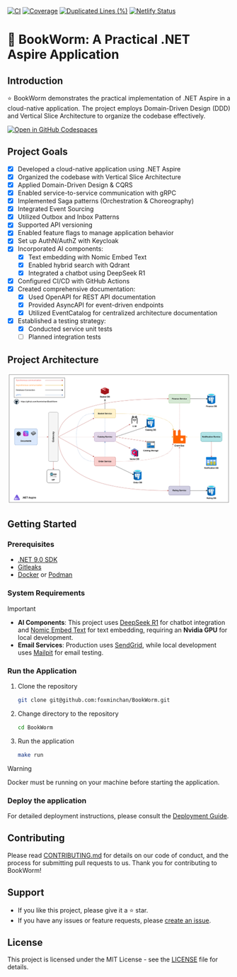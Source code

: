 [![CI](https://github.com/foxminchan/BookWorm/actions/workflows/ci.yaml/badge.svg)](https://github.com/foxminchan/BookWorm/actions/workflows/ci.yaml)
[![Coverage](https://sonarcloud.io/api/project_badges/measure?project=foxminchan_BookWorm&metric=coverage)](https://sonarcloud.io/summary/new_code?id=foxminchan_BookWorm)
[![Duplicated Lines (%)](https://sonarcloud.io/api/project_badges/measure?project=foxminchan_BookWorm&metric=duplicated_lines_density)](https://sonarcloud.io/summary/new_code?id=foxminchan_BookWorm)
[![Netlify Status](https://api.netlify.com/api/v1/badges/ff82b0cb-bbb5-4d49-b326-e4792d673420/deploy-status)](https://app.netlify.com/sites/bookwormdev/deploys)

# 📖 BookWorm: A Practical .NET Aspire Application

## Introduction

<p align="justify">
⭐ BookWorm demonstrates the practical implementation of .NET Aspire in a cloud-native application. The project employs Domain-Driven Design (DDD) and Vertical Slice Architecture to organize the codebase effectively.
</p>

<div>
  <a href="https://codespaces.new/foxminchan/BookWorm?quickstart=1">
    <img alt="Open in GitHub Codespaces" src="https://github.com/codespaces/badge.svg">
  </a>
</div>

## Project Goals

- [x] Developed a cloud-native application using .NET Aspire
- [x] Organized the codebase with Vertical Slice Architecture
- [x] Applied Domain-Driven Design & CQRS
- [x] Enabled service-to-service communication with gRPC
- [x] Implemented Saga patterns (Orchestration & Choreography)
- [x] Integrated Event Sourcing
- [x] Utilized Outbox and Inbox Patterns
- [x] Supported API versioning
- [x] Enabled feature flags to manage application behavior
- [x] Set up AuthN/AuthZ with Keycloak
- [x] Incorporated AI components:
  - [x] Text embedding with Nomic Embed Text
  - [x] Enabled hybrid search with Qdrant
  - [x] Integrated a chatbot using DeepSeek R1
- [x] Configured CI/CD with GitHub Actions
- [x] Created comprehensive documentation:
  - [x] Used OpenAPI for REST API documentation
  - [x] Provided AsyncAPI for event-driven endpoints
  - [x] Utilized EventCatalog for centralized architecture documentation
- [x] Established a testing strategy:
  - [x] Conducted service unit tests
  - [ ] Planned integration tests

## Project Architecture

![Project Architecture](assets/architecture.png)

## Getting Started

### Prerequisites

- [.NET 9.0 SDK](https://dotnet.microsoft.com/download/dotnet/9.0)
- [Gitleaks](https://gitleaks.io/)
- [Docker](https://www.docker.com/get-started) or [Podman](https://podman-desktop.io/)

### System Requirements

> [!IMPORTANT]
>
> - **AI Components**: This project uses [DeepSeek R1](https://ollama.com/library/deepseek-r1) for chatbot integration and [Nomic Embed Text](https://ollama.com/library/nomic-embed-text) for text embedding, requiring an **Nvidia GPU** for local development.
> - **Email Services**: Production uses [SendGrid](https://sendgrid.com/), while local development uses [Mailpit](https://mailpit.axllent.org/) for email testing.

### Run the Application

1. Clone the repository

   ```bash
   git clone git@github.com:foxminchan/BookWorm.git
   ```

2. Change directory to the repository

   ```bash
   cd BookWorm
   ```

3. Run the application

   ```bash
   make run
   ```

> [!WARNING]
> Docker must be running on your machine before starting the application.

### Deploy the application

For detailed deployment instructions, please consult the [Deployment Guide](./deploys/README.md).

## Contributing

Please read [CONTRIBUTING.md](./.github/CONTRIBUTING.md) for details on our code of conduct, and the process for submitting pull requests to us. Thank you for contributing to BookWorm!

## Support

- If you like this project, please give it a ⭐ star.
- If you have any issues or feature requests, please [create an issue](https://github.com/foxminchan/BookWorm/issues/new/choose).

## License

This project is licensed under the MIT License - see the [LICENSE](LICENSE) file for details.
